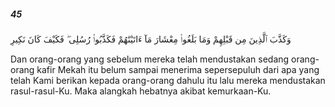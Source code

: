 ##### 45

<span class="ayah">وَكَذَّبَ ٱلَّذِينَ مِن قَبْلِهِمْ وَمَا بَلَغُوا۟ مِعْشَارَ مَآ ءَاتَيْنَٰهُمْ فَكَذَّبُوا۟ رُسُلِى ۖ فَكَيْفَ كَانَ نَكِيرِ</span>

<span class="ayah_translation">Dan orang-orang yang sebelum mereka telah mendustakan sedang orang-orang kafir Mekah itu belum sampai menerima sepersepuluh dari apa yang telah Kami berikan kepada orang-orang dahulu itu lalu mereka mendustakan rasul-rasul-Ku. Maka alangkah hebatnya akibat kemurkaan-Ku.</span>
